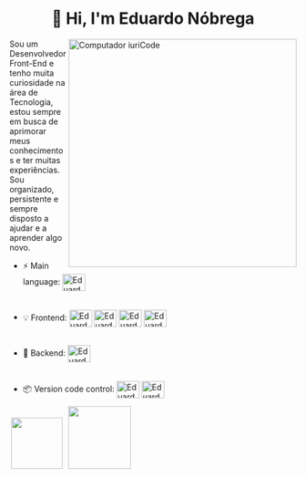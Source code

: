 <h1 align="center"> 👋 Hi, I'm Eduardo Nóbrega</h1>

<img src="https://user-images.githubusercontent.com/87456011/214689477-57dfc8d7-c470-4735-b9ff-5526802ce5f1.png" min-width="400px" max-width="400px" width="400px" align="right" alt="Computador iuriCode">

<p align="left"> 
Sou um Desenvolvedor Front-End e tenho muita curiosidade na área de Tecnologia, estou sempre em busca de aprimorar meus conhecimentos e ter muitas experiências. Sou organizado, persistente e sempre disposto a ajudar e a aprender algo novo. 
</p>

- :zap: Main language: <img align="center" alt="Eduardo-Js" height="30" width="40" src="https://skillicons.dev/icons?i=js" Title="JavaScript">
  ######
- :bulb: Frontend: <img align="center" alt="Eduardo-HTML" height="30" width="40" src="https://skillicons.dev/icons?i=html" Title="HTML 5"> <img align="center" alt="Eduardo-CSS" height="30" width="40" src="https://skillicons.dev/icons?i=css" Title="CSS 3"> <img align="center" alt="Eduardo-Js" height="30" width="40" src="https://skillicons.dev/icons?i=js" Title="JavaScript"> <img align="center" alt="Eduardo-react" height="30" width="40" src="https://skillicons.dev/icons?i=react" Title="React.js">
  ######
- 📡 Backend: <img align="center" alt="Eduardo-Node" height="30" width="40" src="https://skillicons.dev/icons?i=nodejs" Title="Node.js">
  ######
 - :package: Version code control: <img align="center" alt="Eduardo-git" height="30" width="40" src="https://skillicons.dev/icons?i=git" Title="Git"> <img align="center" alt="Eduardo-github" height="30" width="40" src="https://skillicons.dev/icons?i=github" Title="GitHub">
  

<p align="left" >
  <a href="https://www.linkedin.com/in/eduardo-nunes-nobrega" alt="Linkedin">
  <img width="90" hspace="3" src="https://img.shields.io/badge/-Linkedin-0e76a8?style=flat-square&logo=Linkedin&logoColor=white&link=LINK-DO-SEU-LINKEDIN" /></a>

  <a href="https://wa.me/5587988294287" alt="WhatsApp">
  <img hspace="3" width="110" src="https://img.shields.io/badge/-WhatsApp-25d366?style=flat-square&labelColor=25d366&logo=whatsapp&logoColor=white&link=API-DO-SEU-WHATSAPP"/></a>
</p>
